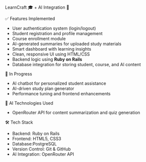 LearnCraft  🎓 + AI Integration 🤖


 ✅ Features Implemented

- User authentication system (login/logout)
- Student registration and profile management
- Course enrollment module
- AI-generated summaries for uploaded study materials
- Smart dashboard with learning insights
- Clean, responsive UI using HTML/CSS
- Backend logic using **Ruby on Rails**
- Database integration for storing student, course, and AI content

🔧 In Progress

- AI chatbot for personalized student assistance
- AI-driven study plan generator
- Performance tuning and frontend enhancements

 🤖 AI Technologies Used

- OpenRouter API for content summarization and quiz generation


 🛠️ Tech Stack

- Backend: Ruby on Rails
- Frontend: HTML5, CSS3
- Database:PostgreSQL
- Version Control: Git & GitHub
- AI Integration: OpenRouter API



